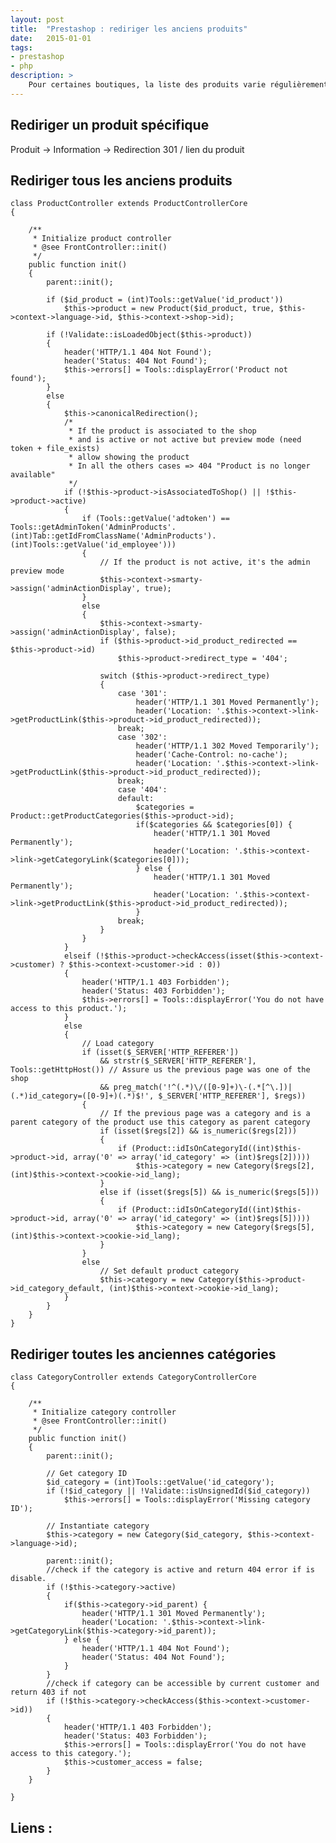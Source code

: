 ```yaml
---
layout: post
title:  "Prestashop : rediriger les anciens produits"
date:   2015-01-01
tags:
- prestashop
- php
description: >
    Pour certaines boutiques, la liste des produits varie régulièrement : de nouveaux produits font leur apparition, et d'autres disparaissent. La suppression d'un produit pose problème en terme de référencement, en cela qu'elle génère une erreur 404. Voyons comment rediriger ces pages automatiquement.
---
```


## Rediriger un produit spécifique

Produit -> Information -> Redirection
301 / lien du produit

## Rediriger tous les anciens produits

	class ProductController extends ProductControllerCore
	{

		/**
		 * Initialize product controller
		 * @see FrontController::init()
		 */
		public function init()
		{
			parent::init();

			if ($id_product = (int)Tools::getValue('id_product'))
				$this->product = new Product($id_product, true, $this->context->language->id, $this->context->shop->id);

			if (!Validate::isLoadedObject($this->product))
			{
				header('HTTP/1.1 404 Not Found');
				header('Status: 404 Not Found');
				$this->errors[] = Tools::displayError('Product not found');
			}
			else
			{
				$this->canonicalRedirection();
				/*
				 * If the product is associated to the shop
				 * and is active or not active but preview mode (need token + file_exists)
				 * allow showing the product
				 * In all the others cases => 404 "Product is no longer available"
				 */
				if (!$this->product->isAssociatedToShop() || !$this->product->active)
				{
					if (Tools::getValue('adtoken') == Tools::getAdminToken('AdminProducts'.(int)Tab::getIdFromClassName('AdminProducts').(int)Tools::getValue('id_employee')))
					{
						// If the product is not active, it's the admin preview mode
						$this->context->smarty->assign('adminActionDisplay', true);
					}
					else
					{
						$this->context->smarty->assign('adminActionDisplay', false);
						if ($this->product->id_product_redirected == $this->product->id)
							$this->product->redirect_type = '404';

						switch ($this->product->redirect_type)
						{
							case '301':
								header('HTTP/1.1 301 Moved Permanently');
								header('Location: '.$this->context->link->getProductLink($this->product->id_product_redirected));
							break;
							case '302':
								header('HTTP/1.1 302 Moved Temporarily');
								header('Cache-Control: no-cache');
								header('Location: '.$this->context->link->getProductLink($this->product->id_product_redirected));
							break;
							case '404':
							default:
								$categories = Product::getProductCategories($this->product->id);
								if($categories && $categories[0]) {
									header('HTTP/1.1 301 Moved Permanently');
									header('Location: '.$this->context->link->getCategoryLink($categories[0]));
								} else {
									header('HTTP/1.1 301 Moved Permanently');
									header('Location: '.$this->context->link->getProductLink($this->product->id_product_redirected));
								}
							break;
						}
					}
				}
				elseif (!$this->product->checkAccess(isset($this->context->customer) ? $this->context->customer->id : 0))
				{
					header('HTTP/1.1 403 Forbidden');
					header('Status: 403 Forbidden');
					$this->errors[] = Tools::displayError('You do not have access to this product.');
				}
				else
				{
					// Load category
					if (isset($_SERVER['HTTP_REFERER'])
						&& strstr($_SERVER['HTTP_REFERER'], Tools::getHttpHost()) // Assure us the previous page was one of the shop
						&& preg_match('!^(.*)\/([0-9]+)\-(.*[^\.])|(.*)id_category=([0-9]+)(.*)$!', $_SERVER['HTTP_REFERER'], $regs))
					{
						// If the previous page was a category and is a parent category of the product use this category as parent category
						if (isset($regs[2]) && is_numeric($regs[2]))
						{
							if (Product::idIsOnCategoryId((int)$this->product->id, array('0' => array('id_category' => (int)$regs[2]))))
								$this->category = new Category($regs[2], (int)$this->context->cookie->id_lang);
						}
						else if (isset($regs[5]) && is_numeric($regs[5]))
						{
							if (Product::idIsOnCategoryId((int)$this->product->id, array('0' => array('id_category' => (int)$regs[5]))))
								$this->category = new Category($regs[5], (int)$this->context->cookie->id_lang);
						}
					}
					else
						// Set default product category
						$this->category = new Category($this->product->id_category_default, (int)$this->context->cookie->id_lang);
				}
			}
		}
	}

## Rediriger toutes les anciennes catégories

	class CategoryController extends CategoryControllerCore
	{

	    /**
	     * Initialize category controller
	     * @see FrontController::init()
	     */
	    public function init()
	    {
	        parent::init();

	        // Get category ID
	        $id_category = (int)Tools::getValue('id_category');
	        if (!$id_category || !Validate::isUnsignedId($id_category))
	            $this->errors[] = Tools::displayError('Missing category ID');

	        // Instantiate category
	        $this->category = new Category($id_category, $this->context->language->id);

	        parent::init();
	        //check if the category is active and return 404 error if is disable.
	        if (!$this->category->active)
	        {
	            if($this->category->id_parent) {
	                header('HTTP/1.1 301 Moved Permanently');
	                header('Location: '.$this->context->link->getCategoryLink($this->category->id_parent));
	            } else {
	                header('HTTP/1.1 404 Not Found');
	                header('Status: 404 Not Found');
	            }
	        }
	        //check if category can be accessible by current customer and return 403 if not
	        if (!$this->category->checkAccess($this->context->customer->id))
	        {
	            header('HTTP/1.1 403 Forbidden');
	            header('Status: 403 Forbidden');
	            $this->errors[] = Tools::displayError('You do not have access to this category.');
	            $this->customer_access = false;
	        }
	    }

	}

## Liens :
